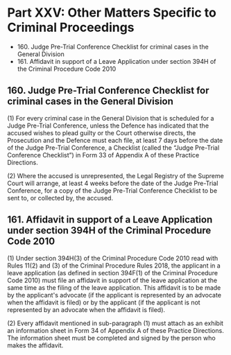 # Part XXV: **Other Matters Specific to Criminal Proceedings**

<ul type="*">
	<li>160. Judge Pre-Trial Conference Checklist for criminal cases in the General Division</li>
    <li>161. Affidavit in support of a Leave Application under section 394H of the Criminal Procedure Code 2010</li>
</ul>




## 160. Judge Pre-Trial Conference Checklist for criminal cases in the General Division

(1) For every criminal case in the General Division that is scheduled for a Judge Pre-Trial Conference, unless the Defence has indicated that the accused wishes to plead guilty or the Court otherwise directs, the Prosecution and the Defence must each file, at least 7 days before the date of the Judge Pre-Trial Conference, a Checklist (called the “Judge Pre-Trial Conference Checklist”) in Form 33 of Appendix A of these Practice Directions.

(2) Where the accused is unrepresented, the Legal Registry of the Supreme Court will arrange, at least 4 weeks before the date of the Judge Pre-Trial Conference, for a copy of the Judge Pre-Trial Conference Checklist to be sent to, or collected by, the accused.

## 161. Affidavit in support of a Leave Application under section 394H of the Criminal Procedure Code 2010

(1) Under section 394H(3) of the Criminal Procedure Code 2010 read with Rules 11(2) and (3)
of the Criminal Procedure Rules 2018, the applicant in a leave application (as defined in section 394F(1) of the Criminal Procedure Code 2010) must file an affidavit in support of the leave application at the same time as the filing of the leave application. This affidavit is to be made by the applicant's advocate (if the applicant is represented by an advocate when the affidavit is filed) or by the applicant (if the applicant is not represented by an advocate when the affidavit is filed).

(2) Every affidavit mentioned in sub-paragraph (1) must attach as an exhibit an information sheet in Form 34 of Appendix A of these Practice Directions. The information sheet must be completed and signed by the person who makes the affidavit.
